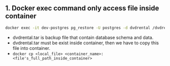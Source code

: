 ## 1. Docker exec command only access file inside container

```bash
docker exec -it dev-postgres pg_restore -U postgres -d dvdrental /dvdrental.tar
```

- dvdrental.tar is backup file that contain database schema and data.
- dvdrental.tar must be exist inside container, then we have to copy this file into container.
- `docker cp <local_file> <container_name>:<file's_full_path_inside_container>`